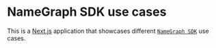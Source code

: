 # NameGraph SDK use cases

This is a [Next.js](https://nextjs.org/) application that showcases different [`NameGraph SDK`](https://github.com/namehash/namekit/tree/main/packages/namegraph-sdk) use cases.
